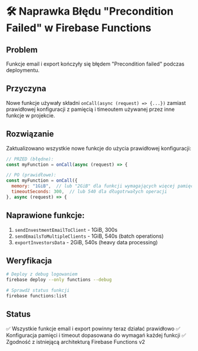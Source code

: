 # 🛠️ Naprawka Błędu "Precondition Failed" w Firebase Functions

## Problem
Funkcje email i export kończyły się błędem "Precondition failed" podczas deploymentu.

## Przyczyna
Nowe funkcje używały składni `onCall(async (request) => {...})` zamiast prawidłowej konfiguracji z pamięcią i timeoutem używanej przez inne funkcje w projekcie.

## Rozwiązanie
Zaktualizowano wszystkie nowe funkcje do użycia prawidłowej konfiguracji:

```javascript
// PRZED (błędne):
const myFunction = onCall(async (request) => {

// PO (prawidłowe):
const myFunction = onCall({
  memory: "1GiB",  // lub "2GiB" dla funkcji wymagających więcej pamięci
  timeoutSeconds: 300,  // lub 540 dla długotrwałych operacji
}, async (request) => {
```

## Naprawione funkcje:
1. `sendInvestmentEmailToClient` - 1GiB, 300s
2. `sendEmailsToMultipleClients` - 1GiB, 540s (batch operations)
3. `exportInvestorsData` - 2GiB, 540s (heavy data processing)

## Weryfikacja
```bash
# Deploy z debug logowaniem
firebase deploy --only functions --debug

# Sprawdź status funkcji
firebase functions:list
```

## Status
✅ Wszystkie funkcje email i export powinny teraz działać prawidłowo
✅ Konfiguracja pamięci i timeout dopasowana do wymagań każdej funkcji
✅ Zgodność z istniejącą architekturą Firebase Functions v2
